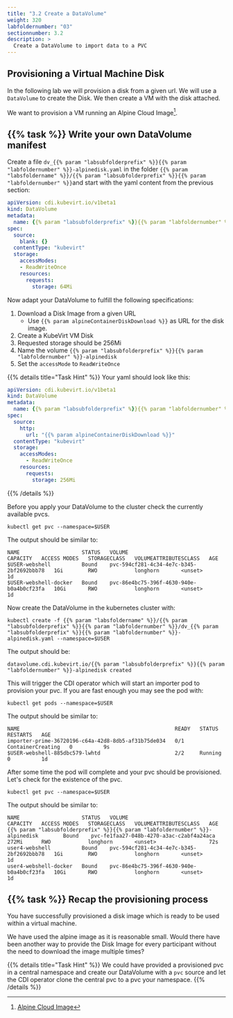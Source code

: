 ```yaml
---
title: "3.2 Create a DataVolume"
weight: 320
labfoldernumber: "03"
sectionnumber: 3.2
description: >
  Create a DataVolume to import data to a PVC
---
```


## Provisioning a Virtual Machine Disk

In the following lab we will provision a disk from a given url. We will use a `DataVolume` to create the Disk. We then
create a VM with the disk attached.

We want to provision a VM running an Alpine Cloud Image[^1].


## {{% task %}} Write your own DataVolume manifest

Create a file `dv_{{% param "labsubfolderprefix" %}}{{% param "labfoldernumber" %}}-alpinedisk.yaml` in the folder `{{% param "labsfoldername" %}}/{{% param "labsubfolderprefix" %}}{{% param "labfoldernumber" %}}`and start with the
yaml content from the previous section:

```yaml
apiVersion: cdi.kubevirt.io/v1beta1
kind: DataVolume
metadata:
  name: {{% param "labsubfolderprefix" %}}{{% param "labfoldernumber" %}}-blankdv
spec:
  source:
    blank: {}
  contentType: "kubevirt"
  storage:
    accessModes:
    - ReadWriteOnce
    resources:
      requests:
        storage: 64Mi
```

Now adapt your DataVolume to fulfill the following specifications:

1. Download a Disk Image from a given URL
    * Use `{{% param alpineContainerDiskDownload %}}` as URL for the disk image.
2. Create a KubeVirt VM Disk
3. Requested storage should be 256Mi
4. Name the volume `{{% param "labsubfolderprefix" %}}{{% param "labfoldernumber" %}}-alpinedisk`
5. Set the `accessMode` to `ReadWriteOnce`

{{% details title="Task Hint" %}}
Your yaml should look like this:
```yaml
apiVersion: cdi.kubevirt.io/v1beta1
kind: DataVolume
metadata:
  name: {{% param "labsubfolderprefix" %}}{{% param "labfoldernumber" %}}-alpinedisk
spec:
  source:
    http:
      url: "{{% param alpineContainerDiskDownload %}}"
  contentType: "kubevirt"
  storage:
    accessModes:
      - ReadWriteOnce
    resources:
      requests:
        storage: 256Mi
```
{{% /details %}}

Before you apply your DataVolume to the cluster check the currently available pvcs.

```shell
kubectl get pvc --namespace=$USER
```

The output should be similar to:
```shell
NAME                    STATUS   VOLUME                                     CAPACITY   ACCESS MODES   STORAGECLASS   VOLUMEATTRIBUTESCLASS   AGE
$USER-webshell          Bound    pvc-594cf281-4c34-4e7c-b345-2bf2692bbb78   1Gi        RWO            longhorn       <unset>                 1d
$USER-webshell-docker   Bound    pvc-86e4bc75-396f-4630-940e-b0a4b0cf23fa   10Gi       RWO            longhorn       <unset>                 1d
```

Now create the DataVolume in the kubernetes cluster with:
```shell
kubectl create -f {{% param "labsfoldername" %}}/{{% param "labsubfolderprefix" %}}{{% param "labfoldernumber" %}}/dv_{{% param "labsubfolderprefix" %}}{{% param "labfoldernumber" %}}-alpinedisk.yaml --namespace=$USER
```

The output should be:
```shell
datavolume.cdi.kubevirt.io/{{% param "labsubfolderprefix" %}}{{% param "labfoldernumber" %}}-alpinedisk created
```

This will trigger the CDI operator which will start an importer pod to provision your pvc. If you are fast enough you may see the pod with:
```shell
kubectl get pods --namespace=$USER
```

The output should be similar to:
```shell
NAME                                                  READY   STATUS              RESTARTS   AGE
importer-prime-36720196-c64a-42d8-8db5-af31b75de034   0/1     ContainerCreating   0          9s
$USER-webshell-885dbc579-lwhtd                        2/2     Running             0          1d
```

After some time the pod will complete and your pvc should be provisioned. Let's check for the existence of the pvc.

```shell
kubectl get pvc --namespace=$USER
```

The output should be similar to:

```shell
NAME                    STATUS   VOLUME                                     CAPACITY   ACCESS MODES   STORAGECLASS   VOLUMEATTRIBUTESCLASS   AGE
{{% param "labsubfolderprefix" %}}{{% param "labfoldernumber" %}}-alpinedisk        Bound    pvc-fe1faa27-048b-4270-a3ac-c2abf4a24aca   272Mi      RWO            longhorn       <unset>                 72s
user4-webshell          Bound    pvc-594cf281-4c34-4e7c-b345-2bf2692bbb78   1Gi        RWO            longhorn       <unset>                 1d
user4-webshell-docker   Bound    pvc-86e4bc75-396f-4630-940e-b0a4b0cf23fa   10Gi       RWO            longhorn       <unset>                 1d
```


## {{% task %}} Recap the provisioning process

You have successfully provisioned a disk image which is ready to be used within a virtual machine.

We have used the alpine image as it is reasonable small. Would there have been another way to provide the Disk Image for
every participant without the need to download the image multiple times?

{{% details title="Task Hint" %}}
We could have provided a provisioned pvc in a central namespace and create our DataVolume with a `pvc` source and let
the CDI operator clone the central pvc to a pvc your namespace.
{{% /details %}}

[^1]: [Alpine Cloud Image](https://alpinelinux.org/cloud/)
